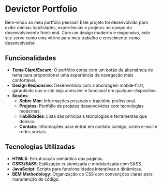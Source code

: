 # Devictor Portfolio

Bem-vindo ao meu portfólio pessoal! Este projeto foi desenvolvido para exibir minhas habilidades, experiências e projetos no campo do desenvolvimento front-end. Com um design moderno e responsivo, este site serve como uma vitrine para meu trabalho e crescimento como desenvolvedor.

## Funcionalidades

- **Tema Claro/Escuro**: O portfólio conta com um botão de alternância de tema para proporcionar uma experiência de navegação mais confortável.
- **Design Responsivo**: Desenvolvido com a abordagem mobile-first, garantindo que o site seja acessível e funcional em qualquer dispositivo.
- **Seções**:
  - **Sobre Mim**: Informações pessoais e trajetória profissional.
  - **Projetos**: Portfólio de projetos desenvolvidos com tecnologias modernas.
  - **Habilidades**: Lista das principais tecnologias e ferramentas que domino.
  - **Contato**: Informações para entrar em contato comigo, como e-mail e redes sociais.

## Tecnologias Utilizadas

- **HTML5**: Estruturação semântica das páginas.
- **CSS3/SASS**: Estilização customizada e modularizada com SASS.
- **JavaScript**: Scripts para funcionalidades interativas e dinâmicas.
- **BEM Methodology**: Organização do CSS com convenções claras para manutenção do código.
